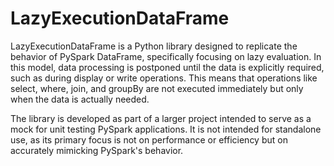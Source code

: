# LazyExecutionDataFrame

LazyExecutionDataFrame is a Python library designed to replicate the behavior of PySpark DataFrame, specifically focusing on lazy evaluation. In this model, data processing is postponed until the data is explicitly required, such as during display or write operations. This means that operations like select, where, join, and groupBy are not executed immediately but only when the data is actually needed.

The library is developed as part of a larger project intended to serve as a mock for unit testing PySpark applications. It is not intended for standalone use, as its primary focus is not on performance or efficiency but on accurately mimicking PySpark's behavior.
